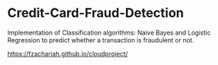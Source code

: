 # Credit-Card-Fraud-Detection
Implementation of Classification algorithms: Naive Bayes and Logistic Regression to predict whether a transaction is fraudulent or not.


https://fzachariah.github.io/cloudproject/
